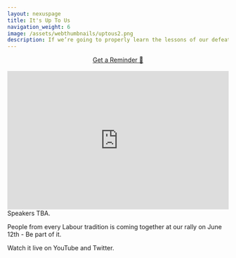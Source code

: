 ```yaml
---
layout: nexuspage
title: It's Up To Us
navigation_weight: 6
image: /assets/webthumbnails/uptous2.png
description: If we’re going to properly learn the lessons of our defeats in 2019 and 2021, we cannot do it as warring factions; we must do it as a united Labour Party.
---
```

<center><a class="btn-lg btn-danger"  href="https://calendar.google.com/calendar/render?action=TEMPLATE&dates=20210612T160000Z%2F20210612T173100Z&details=If%20we%E2%80%99re%20going%20to%20properly%20learn%20the%20lessons%20of%20our%20defeats%20in%202019%20and%202021%2C%20we%20cannot%20do%20it%20as%20a%20bunch%20of%20factions%3B%20we%20must%20do%20it%20as%20a%20united%20Labour%20Party.%0A%0APeople%20from%20every%20Labour%20tradition%20is%20coming%20together%20at%20our%20rally%20on%20June%2012th%20-%20Be%20part%20of%20it.%0A%0AJoin%20us%20on%20YouTube%2C%20Twitter%20or%20https%3A%2F%2Flabournexus.org.uk%2Fuptous&location=YouTube%2C%20Twitter&text=%F0%9F%94%B4%20Labour%20Nexus%20Rally%20-%20It%27s%20up%20to%20us%20" title="Save Event in my Calendar" >Get a Reminder 🔔</a></center><br>
<iframe width="100%" height="315" src="https://www.youtube.com/embed/72VwzXkiW34" title="YouTube video player" frameborder="0" allow="accelerometer; autoplay; clipboard-write; encrypted-media; gyroscope; picture-in-picture" allowfullscreen></iframe>
Speakers TBA.

People from every Labour tradition is coming together at our rally on June 12th - Be part of it. 

Watch it live on YouTube and Twitter.

<br>
<center>

</center>

<br>

